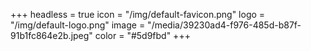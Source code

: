 +++
headless = true
icon = "/img/default-favicon.png"
logo = "/img/default-logo.png"
image = "/media/39230ad4-f976-485d-b87f-91b1fc864e2b.jpeg"
color = "#5d9fbd"
+++
